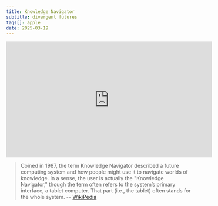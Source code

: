 ```yaml
---
title: Knowledge Navigator
subtitle: divergent futures
tags[]: apple
date: 2025-03-19
---
```


<iframe width="560" height="315" src="https://www.youtube.com/embed/umJsITGzXd0?si=EwheYpMWCQ-hm2LP" title="YouTube video player" frameborder="0" allow="accelerometer; autoplay; clipboard-write; encrypted-media; gyroscope; picture-in-picture; web-share" referrerpolicy="strict-origin-when-cross-origin" allowfullscreen></iframe>

> Coined in 1987, the term Knowledge Navigator described a future computing system and how people might use it to navigate worlds of knowledge. In a sense, the user is actually the "Knowledge Navigator," though the term often refers to the system’s primary interface, a tablet computer. That part (i.e., the tablet) often stands for the whole system.
> -- [WikiPedia](https://en.wikipedia.org/wiki/Knowledge_Navigator)
